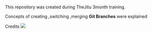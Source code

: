 This repository was created during  TheJitu 3month training.

Concepts of creating ,switching ,merging  <b>Git Branches</b> were explained

Credits
<a><img src="thejitu.jpg"></img></a>
